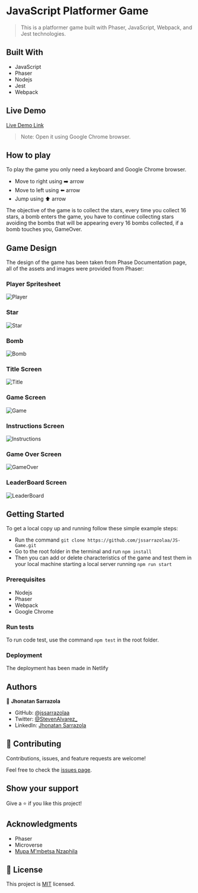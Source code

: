 # JavaScript Platformer Game

> This is a platformer game built with Phaser, JavaScript, Webpack, and Jest technologies.

## Built With

- JavaScript
- Phaser
- Nodejs
- Jest
- Webpack

## Live Demo

[Live Demo Link](https://ecstatic-heyrovsky-7234ea.netlify.app/)

> Note: Open it using Google Chrome browser.

## How to play

To play the game you only need a keyboard and Google Chrome browser.

- Move to right using ➡️ arrow
- Move to left using ⬅️ arrow
- Jump using ⬆️ arrow

The objective of the game is to collect the stars, every time you collect 16 stars, a bomb enters the game, you have to continue collecting stars avoiding the bombs that will be appearing every 16 bombs collected, if a bomb touches you, GameOver.

## Game Design

The design of the game has been taken from Phase Documentation page, all of the assets and images were provided from Phaser:

### Player Spritesheet <br>
![Player](./src/assets/dude.png)

### Star <br>
![Star](./src/assets/star.png)

### Bomb <br>
![Bomb](./src/assets/bomb.png)

### Title Screen

![Title](./img/Title.png)

### Game Screen

![Game](./img/Game.png)

### Instructions Screen
![Instructions](./img/Instructions.png)

### Game Over Screen
![GameOver](./img/GameOver.png)

### LeaderBoard Screen
![LeaderBoard](./img/LeaderBoard.png)

## Getting Started

To get a local copy up and running follow these simple example steps:

- Run the command `git clone https://github.com/jssarrazolaa/JS-Game.git`
- Go to the root folder in the terminal and run `npm install`
- Then you can add or delete characteristics of the game and test them in your local machine starting a local server running `npm run start`

### Prerequisites

- Nodejs
- Phaser
- Webpack
- Google Chrome

### Run tests

To run code test, use the command `npm test` in the root folder.

### Deployment

The deployment has been made in Netlify

## Authors

👤 **Jhonatan Sarrazola**

- GitHub: [@jssarrazolaa](https://github.com/jssarrazolaa)
- Twitter: [@StevenAlvarez_](https://twitter.com/StevenAlvarez_)
- LinkedIn: [Jhonatan Sarrazola](https://www.linkedin.com/in/jhonatansarrazola/)

## 🤝 Contributing

Contributions, issues, and feature requests are welcome!

Feel free to check the [issues page](https://github.com/jssarrazolaa/JS-Game/issues).

## Show your support

Give a ⭐️ if you like this project!

## Acknowledgments

- Phaser
- Microverse
- [Mupa M'mbetsa Nzaphila](https://github.com/Mupa1)

## 📝 License

This project is [MIT](lic.url) licensed.
